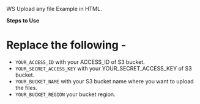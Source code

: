 WS Upload any file Example in HTML.

**Steps to Use**

# Replace the following -
* `YOUR_ACCESS_ID` with your ACCESS_ID of S3 bucket.
* `YOUR_SECRET_ACCESS_KEY` with your YOUR_SECRET_ACCESS_KEY of S3 bucket.
* `YOUR_BUCKET_NAME` with your S3 bucket name where you want to upload the files.
* `YOUR_BUCKET_REGION` your bucket region.
